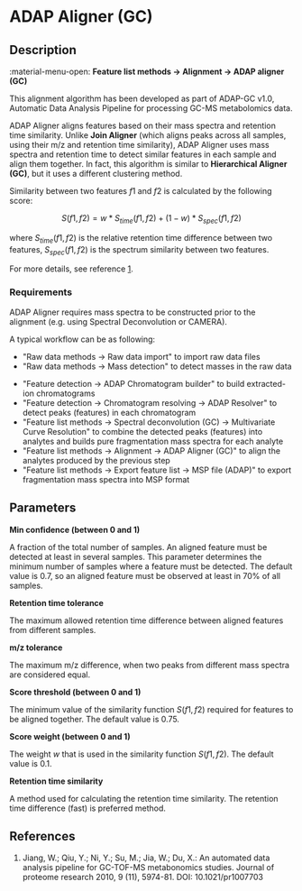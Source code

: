 # **ADAP Aligner (GC)**

## **Description**

:material-menu-open: **Feature list methods → Alignment → ADAP aligner (GC)**

This alignment algorithm has been developed as part of ADAP-GC v1.0, Automatic Data Analysis Pipeline for processing GC-MS metabolomics data.

ADAP Aligner aligns features based on their mass spectra and retention time similarity. Unlike **Join Aligner** (which aligns peaks across all samples, using their m/z and retention time similarity), ADAP Aligner uses mass spectra and retention time to detect similar features in each sample and align them together. In fact, this algorithm is similar to **Hierarchical Aligner (GC)**, but it uses a different clustering method.

Similarity between two features $f1$ and $f2$ is calculated by the following score:

$$S(f1, f2) = w*S_{time}(f1, f2) + (1 - w)*S_{spec}(f1, f2)$$

where $S_{time}(f1, f2)$ is the relative retention time difference between two features, $S_{spec}(f1, f2)$ is the spectrum similarity between two features.

For more details, see reference [1](#references).

### **Requirements**

ADAP Aligner requires mass spectra to be constructed prior to the alignment (e.g. using Spectral Deconvolution or CAMERA). 

A typical workflow can be as following:

- "Raw data methods → Raw data import" to import raw data files
- "Raw data methods → Mass detection" to detect masses in the raw data

[//]: # ([//]: # &#40;- Old version)

[//]: # (Raw datamethods / Peak detection / ADAP Chromatogram builder builds extracted-ion chromatograms)

[//]: # (Peak list methods / Peak deteciton / Chromatogram deconvoltion detects peaks &#40;features&#41; in each chromatogram&#41;)

- "Feature detection → ADAP Chromatogram builder" to build extracted-ion chromatograms 
- "Feature detection → Chromatogram resolving → ADAP Resolver" to detect peaks (features) in each chromatogram 
- "Feature list methods → Spectral deconvolution (GC) → Multivariate Curve Resolution" to combine the detected peaks (features) into analytes and builds pure fragmentation mass spectra for each analyte 
- "Feature list methods → Alignment → ADAP Aligner (GC)" to align the analytes produced by the previous step 
- "Feature list methods → Export feature list → MSP file (ADAP)" to export fragmentation mass spectra into MSP format

## **Parameters**

**Min confidence (between 0 and 1)** 

A fraction of the total number of samples. An aligned feature must be detected at least in several samples. This parameter determines the minimum number of samples where a feature must be detected. The default value is 0.7, so an aligned feature must be observed at least in 70% of all samples.

**Retention time tolerance** 

The maximum allowed retention time difference between aligned features from different samples.

**m/z tolerance** 

The maximum m/z difference, when two peaks from different mass spectra are considered equal.

**Score threshold (between 0 and 1)** 

The minimum value of the similarity function $S(f1, f2)$ required for features to be aligned together. The default value is 0.75.

**Score weight (between 0 and 1)** 

The weight $w$ that is used in the similarity function $S(f1, f2)$. The default value is 0.1.

**Retention time similarity** 

A method used for calculating the retention time similarity. The retention time difference (fast) is preferred method.

## **References**

1. Jiang, W.; Qiu, Y.; Ni, Y.; Su, M.; Jia, W.; Du, X.: An automated data analysis pipeline for GC-TOF-MS metabonomics studies. Journal of proteome research 2010, 9 (11), 5974-81. DOI: <a>10.1021/pr1007703</a>